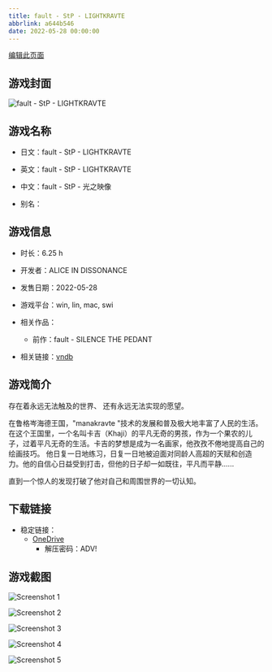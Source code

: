 ```yaml
---
title: fault - StP - LIGHTKRAVTE
abbrlink: a644b546
date: 2022-05-28 00:00:00
---
```

[编辑此页面](https://github.com/ACG-3/ADV3-source/blob/main/source/_posts/games/fault%20-%20StP%20-%20LIGHTKRAVTE.md)

## 游戏封面

![fault - StP - LIGHTKRAVTE](https://pan.timero.xyz/onedrive/img_lib_001/fault%20-%20StP%20-%20LIGHTKRAVTE_cover.avif)


## 游戏名称

- 日文：fault - StP - LIGHTKRAVTE
- 英文：fault - StP - LIGHTKRAVTE
- 中文：fault - StP - 光之映像

- 别名：


## 游戏信息

- 时长：6.25 h
- 开发者：ALICE IN DISSONANCE
- 发售日期：2022-05-28
- 游戏平台：win, lin, mac, swi
- 相关作品：
   - 前作：fault - SILENCE THE PEDANT

- 相关链接：[vndb](https://vndb.org/v36650)


## 游戏简介

存在着永远无法触及的世界、
还有永远无法实现的愿望。

在鲁格岑海德王国，"manakravte "技术的发展和普及极大地丰富了人民的生活。在这个王国里，一个名叫卡吉（Khaji）的平凡无奇的男孩，作为一个果农的儿子，过着平凡无奇的生活。卡吉的梦想是成为一名画家，他孜孜不倦地提高自己的绘画技巧。
他日复一日地练习，日复一日地被迫面对同龄人高超的天赋和创造力。他的自信心日益受到打击，但他的日子却一如既往，平凡而平静......

直到一个惊人的发现打破了他对自己和周围世界的一切认知。




## 下载链接

- 稳定链接：
    - [OneDrive](https://pan.timero.xyz/onedrive/adv_lib_001/fault%20-%20StP%20-%20LIGHTKRAVTE)
        - 解压密码：ADV!



## 游戏截图


![Screenshot 1](https://pan.timero.xyz/onedrive/img_lib_001/fault%20-%20StP%20-%20LIGHTKRAVTE_Screenshot_1.avif)

![Screenshot 2](https://pan.timero.xyz/onedrive/img_lib_001/fault%20-%20StP%20-%20LIGHTKRAVTE_Screenshot_2.avif)

![Screenshot 3](https://pan.timero.xyz/onedrive/img_lib_001/fault%20-%20StP%20-%20LIGHTKRAVTE_Screenshot_3.avif)

![Screenshot 4](https://pan.timero.xyz/onedrive/img_lib_001/fault%20-%20StP%20-%20LIGHTKRAVTE_Screenshot_4.avif)

![Screenshot 5](https://pan.timero.xyz/onedrive/img_lib_001/fault%20-%20StP%20-%20LIGHTKRAVTE_Screenshot_5.avif)


